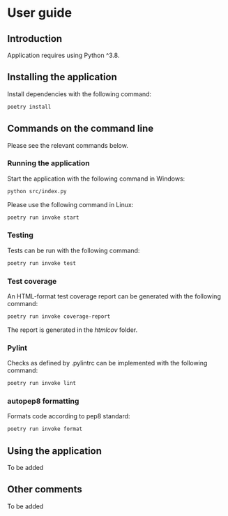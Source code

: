 # User guide

## Introduction 

Application requires using Python ^3.8.

## Installing the application 

Install dependencies with the following command: 

```bash
poetry install
```

## Commands on the command line 

Please see the relevant commands below.

### Running the application 

Start the application with the following command in Windows: 

```bash
python src/index.py
```
Please use the following command in Linux:

```bash
poetry run invoke start
```

### Testing

Tests can be run with the following command: 

```bash
poetry run invoke test
```

### Test coverage 

An HTML-format test coverage report can be generated with the following command:

```bash
poetry run invoke coverage-report
```

The report is generated in the _htmlcov_ folder.

### Pylint

Checks as defined by .pylintrc can be implemented with the following command: 
```bash
poetry run invoke lint
```

### autopep8 formatting

Formats code according to pep8 standard: 
```bash
poetry run invoke format
```

## Using the application

To be added

## Other comments

To be added
